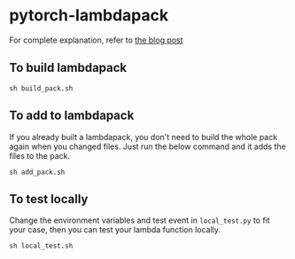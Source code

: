 # pytorch-lambdapack

For complete explanation, refer to [the blog post](https://dreamgonfly.github.io/2018/01/20/pytorch-on-aws-lambda.html)

##  To build lambdapack

```shell
sh build_pack.sh
```

## To add to lambdapack

If you already built a lambdapack, you don't need to build the whole pack again when you changed files. Just run the below command and it adds the files to the pack.

```shell
sh add_pack.sh
```

## To test locally

Change the environment variables and test event in `local_test.py` to fit your case, then you can test your lambda function locally.

```shell
sh local_test.sh
```

